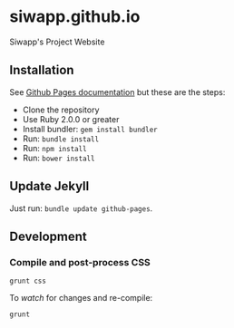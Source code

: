 # siwapp.github.io

Siwapp's Project Website

## Installation

See [Github Pages documentation](https://help.github.com/articles/using-jekyll-with-pages/) but these are the steps:

- Clone the repository
- Use Ruby 2.0.0 or greater
- Install bundler: `gem install bundler`
- Run: `bundle install`
- Run: `npm install`
- Run: `bower install`

## Update Jekyll

Just run: `bundle update github-pages`.

## Development

### Compile and post-process CSS

```
grunt css
```

To _watch_ for changes and re-compile:

```
grunt
```
